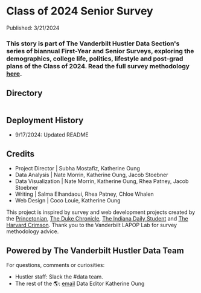 # Class of 2024 Senior Survey
Published: 3/21/2024 <br>
### This story is part of The Vanderbilt Hustler Data Section's series of biannual First-Year and Senior Surveys, exploring the demographics, college life, politics, lifestyle and post-grad plans of the Class of 2024. Read the full survey methodology [here](https://vanderbilthustler.github.io/Classof2024SeniorSurvey/methodology.html).

## Directory
```bash
```

## Deployment History
- 9/17/2024: Updated README

## Credits
- Project Director | Subha Mostafiz, Katherine Oung
- Data Analysis | Nate Morrin, Katherine Oung, Jacob Stoebner
- Data Visualization | Nate Morrin, Katherine Oung, Rhea Patney, Jacob Stoebner
- Writing | Salma Elhandaoui, Rhea Patney, Chloe Whalen
- Web Design | Coco Louie, Katherine Oung

This project is inspired by survey and web development projects created by the [Princetonian](https://projects.dailyprincetonian.com/frosh-survey-25/index.html), [The Duke Chronicle](https://www.dukechronicle.com/article/2022/01/duke-university-chronicle-first-year-survey-meet-class-of-2025-demographic-race-gender-income), [The Indiana Daily Student](https://specials.idsnews.com/afghanistan-taliban-visa-asylum-immigration-bloomington/) and [The Harvard Crimson](https://features.thecrimson.com/2021/freshman-survey/). Thank you to the Vanderbilt LAPOP Lab for survey methodology advice.

## Powered by The Vanderbilt Hustler Data Team
For questions, comments or curiosities: 
- Hustler staff: Slack the #data team. 
- The rest of the 🌎: [email](mailto:katherine.oung@vanderbilt.edu) Data Editor Katherine Oung
